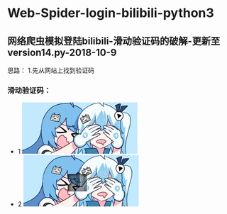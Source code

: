 # Web-Spider-login-bilibili-python3
## 网络爬虫模拟登陆bilibili-滑动验证码的破解-更新至version14.py-2018-10-9
思路：
1.先从网站上找到验证码
### 滑动验证码：
- 1
![](fullbg.jpg)
- 2
![](gapbg.jpg)

